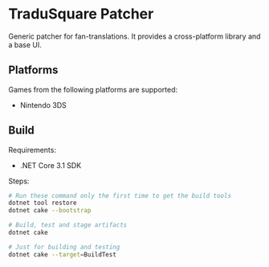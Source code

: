 # TraduSquare Patcher

Generic patcher for fan-translations. It provides a cross-platform library and a
base UI.

## Platforms

Games from the following platforms are supported:

- Nintendo 3DS

## Build

Requirements:

- .NET Core 3.1 SDK

Steps:

```sh
# Run these command only the first time to get the build tools
dotnet tool restore
dotnet cake --bootstrap

# Build, test and stage artifacts
dotnet cake

# Just for building and testing
dotnet cake --target=BuildTest
```
